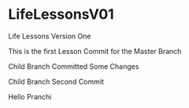 # LifeLessonsV01
Life Lessons Version One


This is the first Lesson Commit for the Master Branch

Child Branch Committed Some Changes

Child Branch Second Commit


Hello Pranchi 
